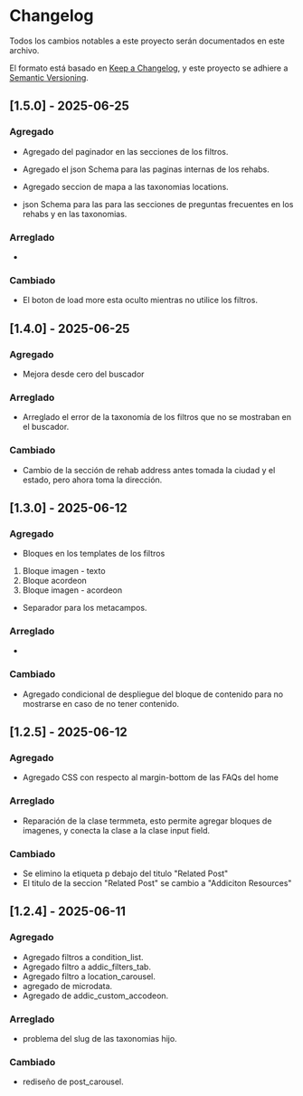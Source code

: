 # Changelog

Todos los cambios notables a este proyecto serán documentados en este archivo.

El formato está basado en [Keep a Changelog](https://keepachangelog.com/en/1.0.0/),
y este proyecto se adhiere a [Semantic Versioning](https://semver.org/spec/v2.0.0.html).

## [1.5.0] - 2025-06-25

### Agregado

- Agregado del paginador en las secciones de los filtros.

- Agregado el json Schema para las paginas internas de los rehabs.

- Agregado seccion de mapa a las taxonomias locations.

- json Schema para las para las secciones de preguntas frecuentes en los rehabs y en las taxonomias.

### Arreglado

- 

### Cambiado

- El boton de load more esta oculto mientras no utilice los filtros.

## [1.4.0] - 2025-06-25

### Agregado

- Mejora desde cero del buscador

### Arreglado

- Arreglado el error de la taxonomía de los filtros que no se mostraban en el buscador.

### Cambiado

- Cambio de la sección de rehab address antes tomada la ciudad y el estado, pero ahora toma la dirección. 

## [1.3.0] - 2025-06-12

### Agregado

- Bloques en los templates de los filtros
1. Bloque imagen - texto
2. Bloque acordeon
3. Bloque imagen - acordeon  

- Separador para los metacampos. 

### Arreglado

- 

### Cambiado

- Agregado condicional de despliegue del bloque de contenido para no mostrarse en caso de no tener contenido. 


## [1.2.5] - 2025-06-12

### Agregado

- Agregado CSS con respecto al margin-bottom de las FAQs del home 

### Arreglado

- Reparación de la clase termmeta, esto permite agregar bloques de imagenes, y conecta la clase a la clase input field.

### Cambiado

- Se elimino la etiqueta p debajo del titulo  "Related Post"
- El titulo de la seccion  "Related Post" se cambio a  "Addiciton Resources" 


## [1.2.4] - 2025-06-11

### Agregado

- Agregado filtros a condition_list.
- Agregado filtro a addic_filters_tab.
- Agregado filtro a location_carousel.
- agregado de microdata.
- Agregado de addic_custom_accodeon.

### Arreglado

- problema del slug de las taxonomias hijo.

### Cambiado

- rediseño de post_carousel.